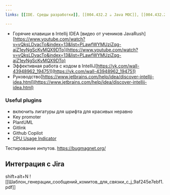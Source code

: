 ```yaml
---
---
links: [[IDE. Среды разработки]], [[004.432.2 ☕️ Java MOC]], [[004.432.2 🏝 Kotlin MOC]]

---
```



- Горячие клавиши в Intellij IDEA [видео от учеников
JavaRush][https://www.youtube.com/watch?v=vQksLDvacTo&index=13&list=PLawfWYMUziZqg-aiZ1eyNgScKvMQX9DTp](https://www.youtube.com/watch?v=vQksLDvacTo&index=13&list=PLawfWYMUziZqg-aiZ1eyNgScKvMQX9DTp)
- Эффективная работа с кодом в IntelliJ[https://vk.com/wall-43948962_194751](https://vk.com/wall-43948962_194751)
- Руководство[https://www.jetbrains.com/help/idea/discover-intellij-idea.html](https://www.jetbrains.com/help/idea/discover-intellij-idea.html)


### Useful plugins
- включить лигатуры для шрифта для красивых неравно
- Key promoter
- PlantUML
- Gitlink
- Github Copilot
- [CPU Usage Indicator](https://plugins.jetbrains.com/plugin/8580-cpu-usage-indicator)


Тестирование инпутов. https://bugmagnet.org/


## Интеграция с Jira
shift+alt+N
![[Шаблон_генерации_сообщений_комитов_для_связки_с_j_9af245e7ebf1.pdf]]
